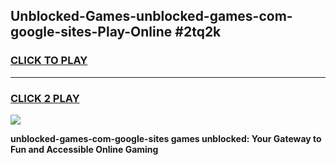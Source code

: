 
## Unblocked-Games-unblocked-games-com-google-sites-Play-Online #2tq2k
<h3>
<a href="https://news.freeplayer.one?title=unblocked-games-com-google-sites&ref=3">CLICK TO PLAY</a></h3>
<hr>

<h3>
<a href="https://news.freeplayer.one?title=unblocked-games-com-google-sites&ref=3">CLICK 2 PLAY</a>
  
</h3>

<a href="https://news.freeplayer.one?title=unblocked-games-com-google-sites&ref=3"><img src="https://clearcache.store/games.png"></a>


**unblocked-games-com-google-sites games unblocked: Your Gateway to Fun and Accessible Online Gaming**
